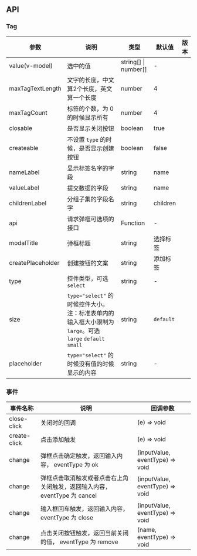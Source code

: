 ## API

### Tag

| 参数 | 说明 | 类型 | 默认值 | 版本 |
| --- | --- | --- | --- | --- |
| value(v-model) | 选中的值 | string[] \| number[] | - | |
| maxTagTextLength | 文字的长度，中文算2个长度，英文算一个长度 | number | 4 | |
| maxTagCount | 标签的个数，为 0 的时候显示所有 | number | 4 | |
| closable | 是否显示关闭按钮 | boolean | true | |
| createable | 不设置 `type` 的时候，是否显示创建按钮 | boolean | false | |
| nameLabel | 显示标签名字的字段 | string | name | |
| valueLabel | 提交数据的字段 | string | name | |
| childrenLabel | 分组子集的字段名字 | string | children |  |
| api | 请求弹框可选项的接口 | Function | - | |
| modalTitle | 弹框标题 | string | 选择标签 | |
| createPlaceholder | 创建按钮的文案 | string | 添加标签 | |
| type | 控件类型，可选 `select` | string | - | |
| size | `type="select"` 的时候控件大小。注：标准表单内的输入框大小限制为 `large`。可选 `large` `default` `small` | string | `default` |  |
| placeholder | `type="select"` 的时候没有值的时候显示的内容 | string | - | |

### 事件

| 事件名称 | 说明         | 回调参数    |
| -------- | ------------ | ----------- |
| close-click | 关闭时的回调 | (e) => void |
| create-click | 点击添加触发 | (e) => void |
| change | 弹框点击确定触发，返回输入内容， eventType 为 ok | (inputValue, eventType) => void |
| change | 弹框点击取消触发或者点击右上角关闭触发，返回输入内容， eventType 为 cancel | (inputValue, eventType) => void |
| change | 输入框回车触发，返回输入内容， eventType 为 close | (inputValue, eventType) => void |
| change | 点击关闭按钮触发，返回当前关闭的值， eventType 为 remove | (name, eventType) => void |
